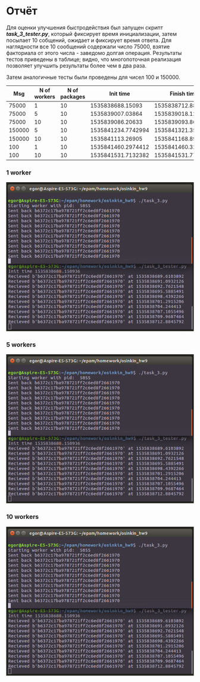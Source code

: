 # Отчёт
Для оценки улучшения быстродействия был запущен скрипт ***task_3_tester.py***, который фиксирует время инициализации, затем посылает 10 собщений, ожидает и   фиксирует время ответа. Для наглядности все 10 сообщений содержали число 75000, взятие факториала от этого числа - заведомо долгая операция. Результаты тестов приведены в таблице; видно, что многопоточная реализация позволяет улучшить результаты более чем в два раза.

Затем аналогичные тесты были проведены для чисел 100 и 150000.

 Msg     |  N of workers  |  N of packages  |  Init time           |  Finish time         |  Overall time 
 ------  |  ------------  |  -------------  |  ------------------  |  ------------------  |  ------------ 
 75000   |  1             |  10             |  1535838688.15093    |  1535838712.88457    |  24.73363996  
 75000   |  5             |  10             |  1535839007.03864    |  1535839018.12669    |  11.08804989  
 75000   |  10            |  10             |  1535839086.20633    |  1535839093.86074    |  7.654409885  
 150000  |  5             |  10             |  1535841234.7742994  |  1535841321.35584    |  86.58154988  
 150000  |  10            |  10             |  1535841113.26905    |  1535841168.89178    |  55.62273002  
 100     |  1             |  10             |  1535841460.2974412  |  1535841460.326346   |  0.02889990807
 100     |  10            |  10             |  1535841531.7132382  |  1535841531.7767572  |  0.0635201931 

### 1 worker
![1 worker](https://github.com/EgorOs/osinkin_hw9/blob/master/pictures/1_worker.png)

### 5 workers
![5 workers](https://github.com/EgorOs/osinkin_hw9/blob/master/pictures/1_worker.png)

### 10 workers
![10 workers](https://github.com/EgorOs/osinkin_hw9/blob/master/pictures/1_worker.png)
